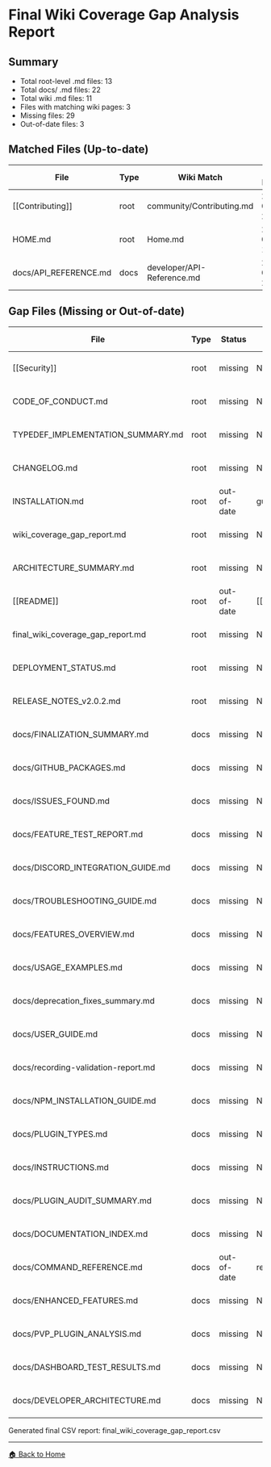 # Final Wiki Coverage Gap Analysis Report

## Summary

- Total root-level .md files: 13
- Total docs/ .md files: 22
- Total wiki .md files: 11
- Files with matching wiki pages: 3
- Missing files: 29
- Out-of-date files: 3

## Matched Files (Up-to-date)

| File | Type | Wiki Match | Source Modified | Wiki Modified |
|------|------|------------|-----------------|---------------|
| [[Contributing]] | root | community/Contributing.md | 2025-07-05 23:12:08 | 2025-07-06 10:34:43 |
| HOME.md | root | Home.md | 2025-07-06 10:38:34 | 2025-07-06 10:39:16 |
| docs/API_REFERENCE.md | docs | developer/API-Reference.md | 2025-07-05 23:10:52 | 2025-07-06 10:34:12 |

## Gap Files (Missing or Out-of-date)

| File | Type | Status | Wiki Match | Suggested Path | Source Modified | Wiki Modified |
|------|------|--------|------------|----------------|-----------------|---------------|
| [[Security]] | root | missing | N/A | Security.md | 2025-07-05 22:45:05 | N/A |
| CODE_OF_CONDUCT.md | root | missing | N/A | Code-Of-Conduct.md | 2025-07-05 22:44:57 | N/A |
| TYPEDEF_IMPLEMENTATION_SUMMARY.md | root | missing | N/A | Typedef-Implementation-Summary.md | 2025-07-06 11:12:40 | N/A |
| CHANGELOG.md | root | missing | N/A | Changelog.md | 2025-07-06 00:13:47 | N/A |
| INSTALLATION.md | root | out-of-date | guides/Installation.md | guides/Installation.md | 2025-07-06 10:41:29 | 2025-07-06 10:33:58 |
| wiki_coverage_gap_report.md | root | missing | N/A | Wiki-Coverage-Gap-Report.md | 2025-07-06 11:33:58 | N/A |
| ARCHITECTURE_SUMMARY.md | root | missing | N/A | developer/Architecture-Summary.md | 2025-07-06 11:00:06 | N/A |
| [[README]] | root | out-of-date | [[README]] | Readme.md | 2025-07-06 10:49:31 | 2025-07-06 10:35:04 |
| final_wiki_coverage_gap_report.md | root | missing | N/A | Final-Wiki-Coverage-Gap-Report.md | 2025-07-06 11:36:41 | N/A |
| DEPLOYMENT_STATUS.md | root | missing | N/A | guides/Deployment-Status.md | 2025-07-05 22:51:59 | N/A |
| RELEASE_NOTES_v2.0.2.md | root | missing | N/A | Release-Notes-V2.0.2.md | 2025-07-06 00:14:04 | N/A |
| docs/FINALIZATION_SUMMARY.md | docs | missing | N/A | Finalization-Summary.md | 2025-07-05 22:22:31 | N/A |
| docs/GITHUB_PACKAGES.md | docs | missing | N/A | Github-Packages.md | 2025-07-05 23:15:48 | N/A |
| docs/ISSUES_FOUND.md | docs | missing | N/A | troubleshooting/Issues-Found.md | 2025-07-05 21:12:52 | N/A |
| docs/FEATURE_TEST_REPORT.md | docs | missing | N/A | Feature-Test-Report.md | 2025-07-05 21:12:39 | N/A |
| docs/DISCORD_INTEGRATION_GUIDE.md | docs | missing | N/A | Discord-Integration-Guide.md | 2025-07-05 20:53:58 | N/A |
| docs/TROUBLESHOOTING_GUIDE.md | docs | missing | N/A | troubleshooting/Troubleshooting-Guide.md | 2025-07-06 10:49:13 | N/A |
| docs/FEATURES_OVERVIEW.md | docs | missing | N/A | Features-Overview.md | 2025-07-06 10:48:15 | N/A |
| docs/USAGE_EXAMPLES.md | docs | missing | N/A | Usage-Examples.md | 2025-07-06 10:47:30 | N/A |
| docs/deprecation_fixes_summary.md | docs | missing | N/A | Deprecation-Fixes-Summary.md | 2025-07-05 20:38:29 | N/A |
| docs/USER_GUIDE.md | docs | missing | N/A | User-Guide.md | 2025-07-06 10:46:34 | N/A |
| docs/recording-validation-report.md | docs | missing | N/A | Recording-Validation-Report.md | 2025-07-05 20:59:12 | N/A |
| docs/NPM_INSTALLATION_GUIDE.md | docs | missing | N/A | guides/Npm-Installation-Guide.md | 2025-07-05 22:32:27 | N/A |
| docs/PLUGIN_TYPES.md | docs | missing | N/A | Plugin-Types.md | 2025-07-06 11:11:45 | N/A |
| docs/INSTRUCTIONS.md | docs | missing | N/A | Instructions.md | 2025-07-05 18:31:20 | N/A |
| docs/PLUGIN_AUDIT_SUMMARY.md | docs | missing | N/A | Plugin-Audit-Summary.md | 2025-07-05 20:26:00 | N/A |
| docs/DOCUMENTATION_INDEX.md | docs | missing | N/A | Documentation-Index.md | 2025-07-06 10:49:52 | N/A |
| docs/COMMAND_REFERENCE.md | docs | out-of-date | reference/Commands.md | reference/Command-Reference.md | 2025-07-06 10:46:49 | 2025-07-06 10:34:21 |
| docs/ENHANCED_FEATURES.md | docs | missing | N/A | Enhanced-Features.md | 2025-07-05 19:20:23 | N/A |
| docs/PVP_PLUGIN_ANALYSIS.md | docs | missing | N/A | Pvp-Plugin-Analysis.md | 2025-07-05 19:48:56 | N/A |
| docs/DASHBOARD_TEST_RESULTS.md | docs | missing | N/A | Dashboard-Test-Results.md | 2025-07-05 22:01:28 | N/A |
| docs/DEVELOPER_ARCHITECTURE.md | docs | missing | N/A | community/Developer-Architecture.md | 2025-07-06 10:59:31 | N/A |

Generated final CSV report: final_wiki_coverage_gap_report.csv

---

[🏠 Back to Home](Home.md)
